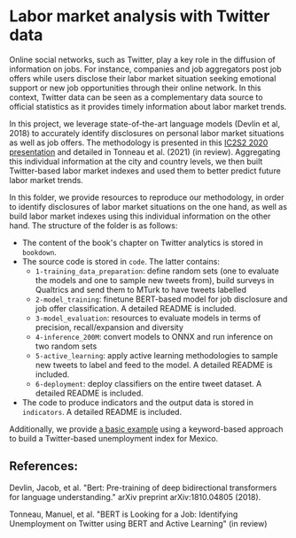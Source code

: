 # Labor market analysis with Twitter data


Online social networks, such as Twitter, play a key role in the diffusion of information on jobs. For instance, companies and job aggregators post job offers while users disclose their labor market situation seeking emotional support or new job opportunities through their online network. In this context, Twitter data can be seen as a complementary data source to official statistics as it provides timely information about labor market trends.

In this project, we leverage state-of-the-art language models (Devlin et al, 2018) to accurately identify disclosures on personal labor market situations as well as job offers. The methodology is presented in this [IC2S2 2020 presentation](https://www.youtube.com/watch?v=ZxFrtUW2dYA) and detailed in Tonneau et al. (2021) (in review). Aggregating this individual information at the city and country levels, we then built Twitter-based labor market indexes and used them to better predict future labor market trends. 


In this folder, we provide resources to reproduce our methodology, in order to identify disclosures of labor market situations on the one hand, as well as build labor market indexes using this individual information on the other hand. The structure of the folder is as follows:

- The content of the book's chapter on Twitter analytics is stored in `bookdown`.
- The source code is stored in `code`. The latter contains:
  - `1-training_data_preparation`: define random sets (one to evaluate the models and one to sample new tweets from), build surveys in Qualtrics and send them to MTurk to have tweets labelled
  - `2-model_training`: finetune BERT-based model for job disclosure and job offer classification. A detailed README is included.
  - `3-model_evaluation`: resources to evaluate models in terms of precision, recall/expansion and diversity
  - `4-inference_200M`: convert models to ONNX and run inference on two random sets
  - `5-active_learning`: apply active learning methodologies to sample new tweets to label and feed to the model. A detailed README is included. 
  - `6-deployment`: deploy classifiers on the entire tweet dataset.  A detailed README is included. 
- The code to produce indicators and the output data is stored in `indicators`. A detailed README is included. 

Additionally, we provide [a basic example](https://github.com/worldbank/TwitterEconomicMonitoring/blob/master/notebooks/4-build-unemployment-index.ipynb) using a keyword-based approach to build a Twitter-based unemployment index for Mexico. 

## References:

Devlin, Jacob, et al. "Bert: Pre-training of deep bidirectional transformers for language understanding." arXiv preprint arXiv:1810.04805 (2018).

Tonneau, Manuel, et al. "BERT is Looking for a Job: Identifying Unemployment on Twitter using BERT and Active Learning" (in review)
